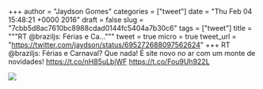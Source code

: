 
+++
author = "Jaydson Gomes"
categories = ["tweet"]
date = "Thu Feb 04 15:48:21 +0000 2016"
draft = false
slug = "7cbb5d8ac7610bc8988cdad0144fc5404a7b30c6"
tags = ["tweet"]
title = """RT @braziljs: Férias e Ca..."""
tweet = true
micro = true
tweet_url = "https://twitter.com/jaydson/status/695272688097562624"
+++
RT @braziljs: Férias e Carnaval? Que nada! É site novo no ar com um monte de novidades! https://t.co/nH85uLbjWF https://t.co/Fou9Uh922L

![](/images/tweet-media/695272688097562624-CaYaWAHWAAAZyrX.png)